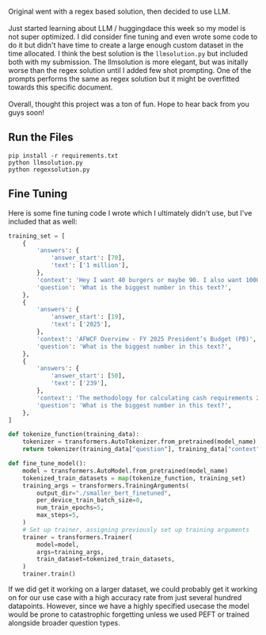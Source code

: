 Original went with a regex based solution, then decided to use LLM. \
\
Just started learning about LLM / huggingdace this week so my model is not super optimized.
I did consider fine tuning and even wrote some code to do it but didn't have time to create a large enough custom dataset in the time allocated.
I think the best solution is the `llmsolution.py` but included both with my submission.
The llmsolution is more elegant, but was initally worse than the regex solution until I added few shot prompting.
One of the prompts performs the same as regex solution but it might be overfitted towards this specific document.
\
\
Overall, thought this project was a ton of fun. Hope to hear back from you guys soon!

## Run the Files

`pip install -r requirements.txt` \
`python llmsolution.py` \
`python regexsolution.py`


## Fine Tuning

Here is some fine tuning code I wrote which I ultimately didn't use, but I've included that as well:

```python
training_set = [
    {
        'answers': {
            'answer_start': [70],
            'text': ['1 million'],
        },
        'context': 'Hey I want 40 burgers or maybe 90. I also want 1000 fries. I also want 1 million',
        'question': 'What is the biggest number in this text?',
    },
    {
        'answers': {
            'answer_start': [19],
            'text': ['2025'],
        },
        'context': 'AFWCF Overview - FY 2025 President’s Budget (PB)',
        'question': 'What is the biggest number in this text?',
    },
    {
        'answers': {
            'answer_start': [50],
            'text': ['239'],
        },
        'context': 'The methodology for calculating cash requirements 239 consists of four from Cash Management',
        'question': 'What is the biggest number in this text?',
    },
]

def tokenize_function(training_data):
    tokenizer = transformers.AutoTokenizer.from_pretrained(model_name)
    return tokenizer(training_data["question"], training_data["context"], truncation=True)

def fine_tune_model():
    model = transformers.AutoModel.from_pretrained(model_name)
    tokenized_train_datasets = map(tokenize_function, training_set)
    training_args = transformers.TrainingArguments(
        output_dir="./smaller_bert_finetuned",
        per_device_train_batch_size=8,
        num_train_epochs=5,
        max_steps=5,
    )
    # Set up trainer, assigning previously set up training arguments
    trainer = transformers.Trainer(
        model=model,
        args=training_args,
        train_dataset=tokenized_train_datasets,
    )
    trainer.train()
```
If we did get it working on a larger dataset, we could probably get it working on for our use case with a high accuracy
rate from just several hundred datapoints. However, since we have a highly specified usecase the model would be prone to
catastrophic forgetting unless we used PEFT or trained alongside broader question types.